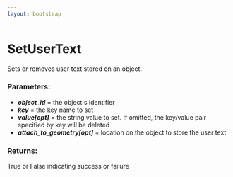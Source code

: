 ```yaml
---
layout: bootstrap
---
```


# SetUserText

Sets or removes user text stored on an object.
        

### Parameters:

- ***object_id*** = the object's identifier
- ***key*** = the key name to set
- ***value[opt]*** = the string value to set. If omitted, the key/value pair
    specified by key will be deleted
- ***attach_to_geometry[opt]*** = location on the object to store the user text
        

### Returns:


True or False indicating success or failure 
        
